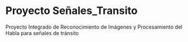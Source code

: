 # Proyecto Señales_Transito
Proyecto Integrado de Reconocimiento de Imágenes y Procesamiento del Habla para señales de tránsito
